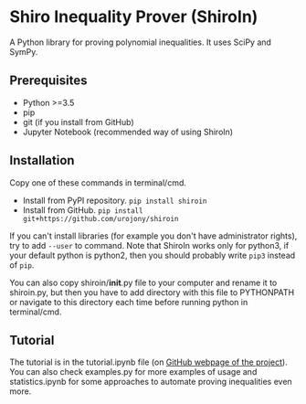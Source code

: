 # Shiro Inequality Prover (ShiroIn)
A Python library for proving polynomial inequalities. It uses SciPy and SymPy.

## Prerequisites
* Python >=3.5
* pip
* git (if you install from GitHub)
* Jupyter Notebook (recommended way of using ShiroIn)


## Installation
Copy one of these commands in terminal/cmd.
* Install from PyPI repository.
```pip install shiroin```
* Install from GitHub.
```pip install git+https://github.com/urojony/shiroin```

If you can't install libraries (for example you don't have administrator rights), try to add `--user` to command.
Note that ShiroIn works only for python3, if your default python is python2, then you should probably write `pip3` instead of `pip`.

You can also copy shiroin/__init__.py file to your computer and rename it to shiroin.py, but then you have to add directory with this file to PYTHONPATH or navigate to this directory each time before running python in terminal/cmd.

## Tutorial 
The tutorial is in the tutorial.ipynb file (on [GitHub webpage of the project](https://github.com/urojony/shiroin)). You can also check examples.py for more examples of usage and statistics.ipynb for some approaches to automate proving inequalities even more.
